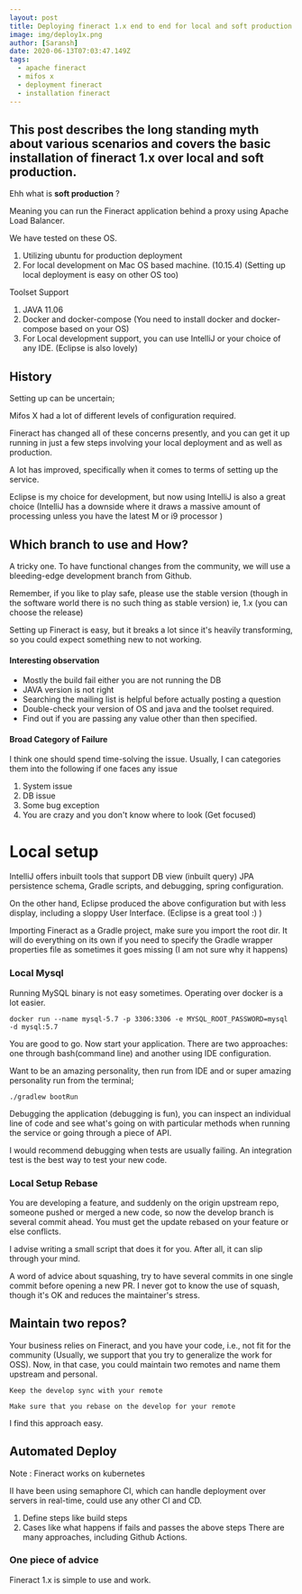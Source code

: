 ```yaml
---
layout: post
title: Deploying fineract 1.x end to end for local and soft production
image: img/deploy1x.png
author: [Saransh]
date: 2020-06-13T07:03:47.149Z
tags:
  - apache fineract
  - mifos x
  - deployment fineract
  - installation fineract
---
```


This post describes the long standing myth about various scenarios and covers the basic installation of fineract 1.x over local and soft production.
---

Ehh what is **soft production** ?

Meaning you can run the Fineract application behind a proxy using Apache Load Balancer.

We have tested on these OS.
1. Utilizing ubuntu for production deployment
2. For local development on  Mac OS based machine. (10.15.4) (Setting up local deployment is easy on other OS too)

Toolset Support

1. JAVA 11.06
2. Docker and docker-compose (You need to install docker and docker-compose based on your OS)
3. For Local development support, you can use IntelliJ or your choice of any IDE. (Eclipse is also lovely)

## History

Setting up can be uncertain;

Mifos X had a lot of different levels of configuration required.

Fineract has changed all of these concerns presently, and you can get it up running in just a few steps involving your local deployment and as well as production.

A lot has improved, specifically when it comes to terms of setting up the service.

Eclipse is my choice for development, but now using IntelliJ is also a great choice (IntelliJ has a downside where it draws a massive amount of processing unless you have the latest M or i9 processor )


## Which branch to use and How?

A tricky one.
To have functional changes from the community, we will use a bleeding-edge development branch from Github.  

Remember, if you like to play safe, please use the stable version (though in the software world there is no such thing as stable version) ie, 1.x (you can choose the release)

Setting up Fineract is easy, but it breaks a lot since it's heavily transforming, so you could expect something new to not working.

#### Interesting observation

* Mostly the build fail either you are not running the DB
* JAVA version is not right
* Searching the mailing list is helpful before actually posting a question
* Double-check your version of OS and java and the toolset required.
* Find out if you are passing any value other than then specified.


#### Broad Category of Failure

I think one should spend time-solving the issue. Usually, I can categories them into the following if one faces any issue

1. System issue
2. DB issue
3. Some bug exception
4. You are crazy and you don't know where to look (Get focused)

# Local setup

IntelliJ offers inbuilt tools that support DB view (inbuilt query) JPA persistence schema, Gradle scripts, and debugging, spring configuration.

On the other hand, Eclipse produced the above configuration but with less display, including a sloppy  User Interface. (Eclipse is a great tool :) )

Importing Fineract as a Gradle project, make sure you import the root dir. It will do everything on its own if you need to specify the Gradle wrapper properties file as sometimes it goes missing (I am not sure why it happens)

### Local Mysql
Running MySQL binary is not easy sometimes. Operating over docker is a lot easier.

```
docker run --name mysql-5.7 -p 3306:3306 -e MYSQL_ROOT_PASSWORD=mysql -d mysql:5.7
```

You are good to go. Now start your application. There are two approaches: one through bash(command line) and another using IDE configuration.

Want to be an amazing personality, then run from IDE and or super amazing personality run from the terminal;

`./gradlew bootRun`

Debugging the application (debugging is fun), you can inspect an individual line of code and see what's going on with particular methods when running the service or going through a piece of API.

I would recommend debugging when tests are usually failing. An integration test is the best way to test your new code.



### Local Setup Rebase

You are developing a feature, and suddenly on the origin upstream repo, someone pushed or merged a new code, so now the develop branch is several commit ahead. You must get the update rebased on your feature or else conflicts.

I advise writing a small script that does it for you. After all, it can slip through your mind.

A word of advice about squashing,  try to have several commits in one single commit before opening a new PR. I never got to know the use of squash, though it's OK and reduces the maintainer's stress.


## Maintain two repos?

Your business relies on Fineract, and you have your code, i.e., not fit for the community (Usually, we support that you try to generalize the work for OSS). Now, in that case, you could maintain two remotes and name them upstream and personal.

`Keep the develop sync with your remote`

`Make sure that you rebase on the develop for your remote`

I find this approach  easy.

## Automated Deploy

Note : Fineract works on kubernetes

II have been using semaphore CI, which can handle deployment over servers in real-time, could use any other CI and CD.
1. Define steps like build steps
2. Cases like what happens if fails and passes the above steps
There are many approaches, including  Github Actions.


### One piece of advice

Fineract 1.x is simple to use and work.

